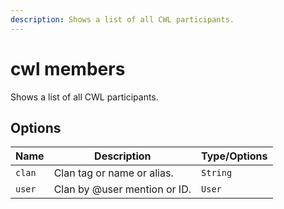 ```yaml
---
description: Shows a list of all CWL participants.
---
```


# cwl members

Shows a list of all CWL participants.

## Options

| Name | Description | Type/Options |
|------|-------------|--------------|
| `clan` | Clan tag or name or alias. | `String` |
| `user` | Clan by @user mention or ID. | `User` |

